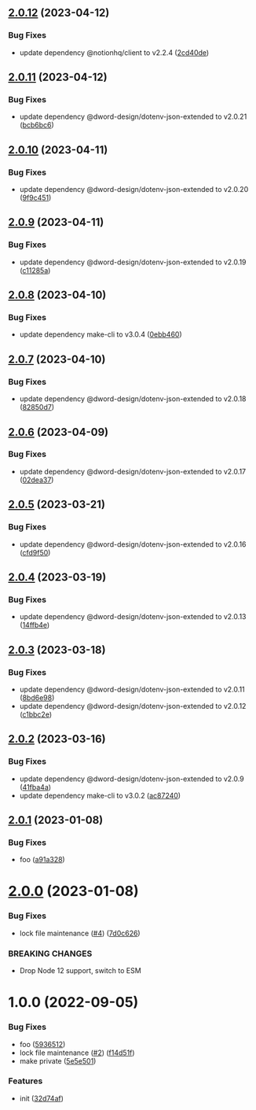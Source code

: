 ## [2.0.12](https://github.com/dword-design/notion-get-property-id/compare/v2.0.11...v2.0.12) (2023-04-12)


### Bug Fixes

* update dependency @notionhq/client to v2.2.4 ([2cd40de](https://github.com/dword-design/notion-get-property-id/commit/2cd40de27817647619da546b718f53ba0b426d96))

## [2.0.11](https://github.com/dword-design/notion-get-property-id/compare/v2.0.10...v2.0.11) (2023-04-12)


### Bug Fixes

* update dependency @dword-design/dotenv-json-extended to v2.0.21 ([bcb6bc6](https://github.com/dword-design/notion-get-property-id/commit/bcb6bc6bf4dd4329da885aa600ec3ae8bbbc3398))

## [2.0.10](https://github.com/dword-design/notion-get-property-id/compare/v2.0.9...v2.0.10) (2023-04-11)


### Bug Fixes

* update dependency @dword-design/dotenv-json-extended to v2.0.20 ([9f9c451](https://github.com/dword-design/notion-get-property-id/commit/9f9c4517b184567be999f3092ac8af7cd7cf7eb5))

## [2.0.9](https://github.com/dword-design/notion-get-property-id/compare/v2.0.8...v2.0.9) (2023-04-11)


### Bug Fixes

* update dependency @dword-design/dotenv-json-extended to v2.0.19 ([c11285a](https://github.com/dword-design/notion-get-property-id/commit/c11285ac972007e3e78234d46853a041ea3c8bca))

## [2.0.8](https://github.com/dword-design/notion-get-property-id/compare/v2.0.7...v2.0.8) (2023-04-10)


### Bug Fixes

* update dependency make-cli to v3.0.4 ([0ebb460](https://github.com/dword-design/notion-get-property-id/commit/0ebb4604ed44a992d6a73b110bc96d435a1ef287))

## [2.0.7](https://github.com/dword-design/notion-get-property-id/compare/v2.0.6...v2.0.7) (2023-04-10)


### Bug Fixes

* update dependency @dword-design/dotenv-json-extended to v2.0.18 ([82850d7](https://github.com/dword-design/notion-get-property-id/commit/82850d75c167062054d7ee5acc2fbd81d4513027))

## [2.0.6](https://github.com/dword-design/notion-get-property-id/compare/v2.0.5...v2.0.6) (2023-04-09)


### Bug Fixes

* update dependency @dword-design/dotenv-json-extended to v2.0.17 ([02dea37](https://github.com/dword-design/notion-get-property-id/commit/02dea37bd71b0d59f4517349defebc25133bca05))

## [2.0.5](https://github.com/dword-design/notion-get-property-id/compare/v2.0.4...v2.0.5) (2023-03-21)


### Bug Fixes

* update dependency @dword-design/dotenv-json-extended to v2.0.16 ([cfd9f50](https://github.com/dword-design/notion-get-property-id/commit/cfd9f50b3af22edb5ede220eabcfaa6e2c66ddf4))

## [2.0.4](https://github.com/dword-design/notion-get-property-id/compare/v2.0.3...v2.0.4) (2023-03-19)


### Bug Fixes

* update dependency @dword-design/dotenv-json-extended to v2.0.13 ([14ffb4e](https://github.com/dword-design/notion-get-property-id/commit/14ffb4e7baf88e302aebddc481c634f63251cff3))

## [2.0.3](https://github.com/dword-design/notion-get-property-id/compare/v2.0.2...v2.0.3) (2023-03-18)


### Bug Fixes

* update dependency @dword-design/dotenv-json-extended to v2.0.11 ([8bd6e98](https://github.com/dword-design/notion-get-property-id/commit/8bd6e98e53f9839de4f9c6d034783c2889cfd2af))
* update dependency @dword-design/dotenv-json-extended to v2.0.12 ([c1bbc2e](https://github.com/dword-design/notion-get-property-id/commit/c1bbc2e2f4020e23e6b0ca5aaba9c23fc951b2a5))

## [2.0.2](https://github.com/dword-design/notion-get-property-id/compare/v2.0.1...v2.0.2) (2023-03-16)


### Bug Fixes

* update dependency @dword-design/dotenv-json-extended to v2.0.9 ([41fba4a](https://github.com/dword-design/notion-get-property-id/commit/41fba4a9eefbf6f306b3b03d5c3d3cde0f2bc9ac))
* update dependency make-cli to v3.0.2 ([ac87240](https://github.com/dword-design/notion-get-property-id/commit/ac87240994e6309e27c5bfb03e151f414e892889))

## [2.0.1](https://github.com/dword-design/notion-get-property-id/compare/v2.0.0...v2.0.1) (2023-01-08)


### Bug Fixes

* foo ([a91a328](https://github.com/dword-design/notion-get-property-id/commit/a91a328ad3bc173f8df8e7b1165b8a2b40a7b3f1))

# [2.0.0](https://github.com/dword-design/notion-get-property-id/compare/v1.0.0...v2.0.0) (2023-01-08)


### Bug Fixes

* lock file maintenance ([#4](https://github.com/dword-design/notion-get-property-id/issues/4)) ([7d0c626](https://github.com/dword-design/notion-get-property-id/commit/7d0c6266a658e891c01b718781e9fa20eb2f1e07))


### BREAKING CHANGES

* Drop Node 12 support, switch to ESM

# 1.0.0 (2022-09-05)


### Bug Fixes

* foo ([5936512](https://github.com/dword-design/notion-get-property-id/commit/5936512ec97fe6cf1c1f7aa71c71844df97669bf))
* lock file maintenance ([#2](https://github.com/dword-design/notion-get-property-id/issues/2)) ([f14d51f](https://github.com/dword-design/notion-get-property-id/commit/f14d51ff73278d6a2fedb69444f6ed4a88693d2b))
* make private ([5e5e501](https://github.com/dword-design/notion-get-property-id/commit/5e5e501f90e48c97d247a7e2d72c2cad45015fc8))


### Features

* init ([32d74af](https://github.com/dword-design/notion-get-property-id/commit/32d74afb65f7254448b02b6a2129aea33d410444))
